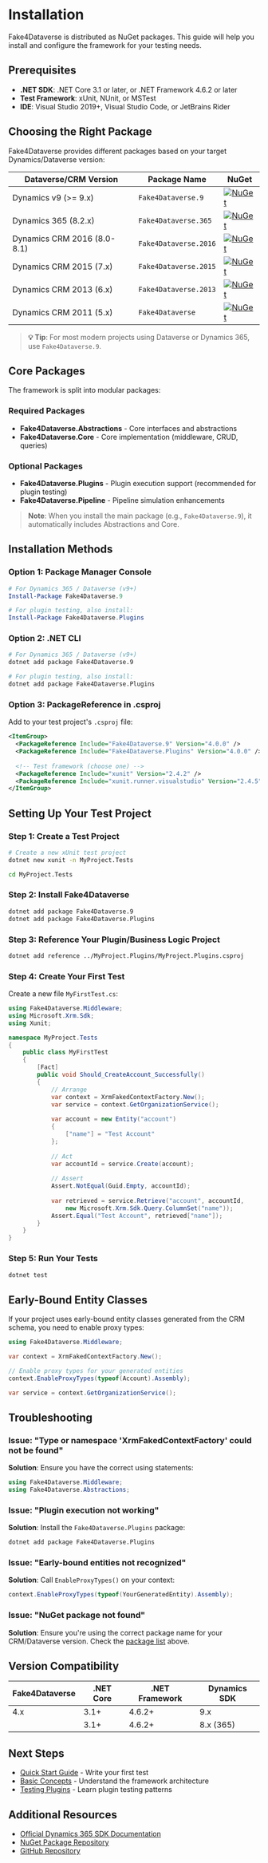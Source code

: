 # Installation

Fake4Dataverse is distributed as NuGet packages. This guide will help you install and configure the framework for your testing needs.

## Prerequisites

- **.NET SDK**: .NET Core 3.1 or later, or .NET Framework 4.6.2 or later
- **Test Framework**: xUnit, NUnit, or MSTest
- **IDE**: Visual Studio 2019+, Visual Studio Code, or JetBrains Rider

## Choosing the Right Package

Fake4Dataverse provides different packages based on your target Dynamics/Dataverse version:

| Dataverse/CRM Version | Package Name | NuGet |
|----------------------|--------------|-------|
| Dynamics v9 (>= 9.x) | `Fake4Dataverse.9` | [![NuGet](https://buildstats.info/nuget/Fake4Dataverse.9)](https://www.nuget.org/packages/Fake4Dataverse.9) |
| Dynamics 365 (8.2.x) | `Fake4Dataverse.365` | [![NuGet](https://buildstats.info/nuget/Fake4Dataverse.365)](https://www.nuget.org/packages/Fake4Dataverse.365) |
| Dynamics CRM 2016 (8.0-8.1) | `Fake4Dataverse.2016` | [![NuGet](https://buildstats.info/nuget/Fake4Dataverse.2016)](https://www.nuget.org/packages/Fake4Dataverse.2016) |
| Dynamics CRM 2015 (7.x) | `Fake4Dataverse.2015` | [![NuGet](https://buildstats.info/nuget/Fake4Dataverse.2015)](https://www.nuget.org/packages/Fake4Dataverse.2015) |
| Dynamics CRM 2013 (6.x) | `Fake4Dataverse.2013` | [![NuGet](https://buildstats.info/nuget/Fake4Dataverse.2013)](https://www.nuget.org/packages/Fake4Dataverse.2013) |
| Dynamics CRM 2011 (5.x) | `Fake4Dataverse` | [![NuGet](https://buildstats.info/nuget/Fake4Dataverse)](https://www.nuget.org/packages/Fake4Dataverse) |

> **💡 Tip**: For most modern projects using Dataverse or Dynamics 365, use `Fake4Dataverse.9`.

## Core Packages

The framework is split into modular packages:

### Required Packages
- **Fake4Dataverse.Abstractions** - Core interfaces and abstractions
- **Fake4Dataverse.Core** - Core implementation (middleware, CRUD, queries)

### Optional Packages
- **Fake4Dataverse.Plugins** - Plugin execution support (recommended for plugin testing)
- **Fake4Dataverse.Pipeline** - Pipeline simulation enhancements

> **Note**: When you install the main package (e.g., `Fake4Dataverse.9`), it automatically includes Abstractions and Core.

## Installation Methods

### Option 1: Package Manager Console

```powershell
# For Dynamics 365 / Dataverse (v9+)
Install-Package Fake4Dataverse.9

# For plugin testing, also install:
Install-Package Fake4Dataverse.Plugins
```

### Option 2: .NET CLI

```bash
# For Dynamics 365 / Dataverse (v9+)
dotnet add package Fake4Dataverse.9

# For plugin testing, also install:
dotnet add package Fake4Dataverse.Plugins
```

### Option 3: PackageReference in .csproj

Add to your test project's `.csproj` file:

```xml
<ItemGroup>
  <PackageReference Include="Fake4Dataverse.9" Version="4.0.0" />
  <PackageReference Include="Fake4Dataverse.Plugins" Version="4.0.0" />
  
  <!-- Test framework (choose one) -->
  <PackageReference Include="xunit" Version="2.4.2" />
  <PackageReference Include="xunit.runner.visualstudio" Version="2.4.5" />
</ItemGroup>
```

## Setting Up Your Test Project

### Step 1: Create a Test Project

```bash
# Create a new xUnit test project
dotnet new xunit -n MyProject.Tests

cd MyProject.Tests
```

### Step 2: Install Fake4Dataverse

```bash
dotnet add package Fake4Dataverse.9
dotnet add package Fake4Dataverse.Plugins
```

### Step 3: Reference Your Plugin/Business Logic Project

```bash
dotnet add reference ../MyProject.Plugins/MyProject.Plugins.csproj
```

### Step 4: Create Your First Test

Create a new file `MyFirstTest.cs`:

```csharp
using Fake4Dataverse.Middleware;
using Microsoft.Xrm.Sdk;
using Xunit;

namespace MyProject.Tests
{
    public class MyFirstTest
    {
        [Fact]
        public void Should_CreateAccount_Successfully()
        {
            // Arrange
            var context = XrmFakedContextFactory.New();
            var service = context.GetOrganizationService();
            
            var account = new Entity("account")
            {
                ["name"] = "Test Account"
            };
            
            // Act
            var accountId = service.Create(account);
            
            // Assert
            Assert.NotEqual(Guid.Empty, accountId);
            
            var retrieved = service.Retrieve("account", accountId, 
                new Microsoft.Xrm.Sdk.Query.ColumnSet("name"));
            Assert.Equal("Test Account", retrieved["name"]);
        }
    }
}
```

### Step 5: Run Your Tests

```bash
dotnet test
```

## Early-Bound Entity Classes

If your project uses early-bound entity classes generated from the CRM schema, you need to enable proxy types:

```csharp
using Fake4Dataverse.Middleware;

var context = XrmFakedContextFactory.New();

// Enable proxy types for your generated entities
context.EnableProxyTypes(typeof(Account).Assembly);

var service = context.GetOrganizationService();
```

## Troubleshooting

### Issue: "Type or namespace 'XrmFakedContextFactory' could not be found"

**Solution**: Ensure you have the correct using statements:
```csharp
using Fake4Dataverse.Middleware;
using Fake4Dataverse.Abstractions;
```

### Issue: "Plugin execution not working"

**Solution**: Install the `Fake4Dataverse.Plugins` package:
```bash
dotnet add package Fake4Dataverse.Plugins
```

### Issue: "Early-bound entities not recognized"

**Solution**: Call `EnableProxyTypes()` on your context:
```csharp
context.EnableProxyTypes(typeof(YourGeneratedEntity).Assembly);
```

### Issue: "NuGet package not found"

**Solution**: Ensure you're using the correct package name for your CRM/Dataverse version. Check the [package list](#choosing-the-right-package) above.

## Version Compatibility

| Fake4Dataverse | .NET Core | .NET Framework | Dynamics SDK |
|----------------|-----------|----------------|--------------|
| 4.x | 3.1+ | 4.6.2+ | 9.x |
| | 3.1+ | 4.6.2+ | 8.x (365) |

## Next Steps

- [Quick Start Guide](./quickstart.md) - Write your first test
- [Basic Concepts](./basic-concepts.md) - Understand the framework architecture
- [Testing Plugins](../usage/testing-plugins.md) - Learn plugin testing patterns

## Additional Resources

- [Official Dynamics 365 SDK Documentation](https://docs.microsoft.com/en-us/power-apps/developer/data-platform/)
- [NuGet Package Repository](https://www.nuget.org/packages?q=Fake4Dataverse)
- [GitHub Repository](https://github.com/rnwood/Fake4Dataverse)
